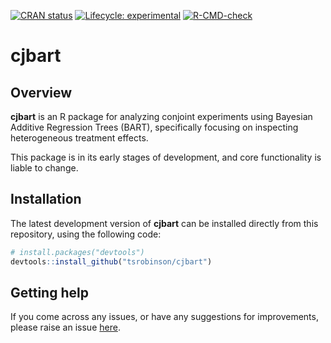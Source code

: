 
<!-- README.md is generated from README.Rmd. Please edit that file -->
<!-- badges: start -->

[![CRAN
status](https://www.r-pkg.org/badges/version/cjbart)](https://CRAN.R-project.org/package=cjbart)
[![Lifecycle:
experimental](https://img.shields.io/badge/lifecycle-experimental-orange.svg)](https://lifecycle.r-lib.org/articles/stages.html#experimental)
[![R-CMD-check](https://github.com/tsrobinson/cjbart/workflows/R-CMD-check/badge.svg)](https://github.com/tsrobinson/cjbart/actions)
<!-- badges: end -->

# cjbart

## Overview

**cjbart** is an R package for analyzing conjoint experiments using
Bayesian Additive Regression Trees (BART), specifically focusing on
inspecting heterogeneous treatment effects.

This package is in its early stages of development, and core
functionality is liable to change.

## Installation

The latest development version of **cjbart** can be installed directly
from this repository, using the following code:

``` r
# install.packages("devtools")
devtools::install_github("tsrobinson/cjbart")
```

## Getting help

If you come across any issues, or have any suggestions for improvements,
please raise an issue
[here](https://github.com/tsrobinson/cjbart/issues).

